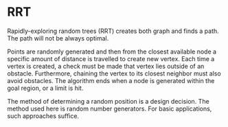 # RRT

Rapidly-exploring random trees (RRT) creates both graph and finds a path. The path will not be always optimal.

Points are randomly generated and then from the closest available node a specific amount of distance is travelled to create new vertex. Each time a vertex is created, a check must be made that vertex lies outside of an obstacle. Furthermore, chaining the vertex to its closest neighbor must also avoid obstacles. The algorithm ends when a node is generated within the goal region, or a limit is hit.

The method of determining a random position is a design decision. The method used here is random number generators. For basic applications, such approaches suffice.

